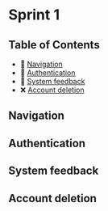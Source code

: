 
# Sprint 1

## Table of Contents

- 🧭 [Navigation](#navigation)
- 👮 [Authentication](#authentication)
- 👋 [System feedback](#system-feedback)
- ❌ [Account deletion](#account-deletion)

## Navigation

## Authentication

## System feedback

## Account deletion
